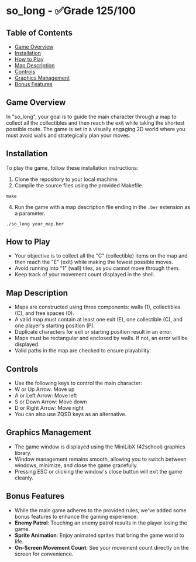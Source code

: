 # so_long - ✅Grade 125/100

## Table of Contents
- [Game Overview](#game-overview)
- [Installation](#installation)
- [How to Play](#how-to-play)
- [Map Description](#map-description)
- [Controls](#controls)
- [Graphics Management](#graphics-management)
- [Bonus Features](#bonus-features)

## Game Overview
In "so_long", your goal is to guide the main character through a map to collect all the collectibles and then reach the exit while taking the shortest possible route. The game is set in a visually engaging 2D world where you must avoid walls and strategically plan your moves.

## Installation
To play the game, follow these installation instructions:

1. Clone the repository to your local machine.
2. Compile the source files using the provided Makefile.

~~~shell
make
~~~

4. Run the game with a map description file ending in the `.ber` extension as a parameter.

~~~shell
./so_long your_map.ber
~~~

## How to Play
- Your objective is to collect all the "C" (collectible) items on the map and then reach the "E" (exit) while making the fewest possible moves.
- Avoid running into "1" (wall) tiles, as you cannot move through them.
- Keep track of your movement count displayed in the shell.

## Map Description
- Maps are constructed using three components: walls (1), collectibles (C), and free spaces (0).
- A valid map must contain at least one exit (E), one collectible (C), and one player's starting position (P).
- Duplicate characters for exit or starting position result in an error.
- Maps must be rectangular and enclosed by walls. If not, an error will be displayed.
- Valid paths in the map are checked to ensure playability.

## Controls
- Use the following keys to control the main character:
- W or Up Arrow: Move up
- A or Left Arrow: Move left
- S or Down Arrow: Move down
- D or Right Arrow: Move right
- You can also use ZQSD keys as an alternative.

## Graphics Management
- The game window is displayed using the MiniLibX (42school) graphics library.
- Window management remains smooth, allowing you to switch between windows, minimize, and close the game gracefully.
- Pressing ESC or clicking the window's close button will exit the game cleanly.

## Bonus Features
- While the main game adheres to the provided rules, we've added some bonus features to enhance the gaming experience:
- **Enemy Patrol**: Touching an enemy patrol results in the player losing the game.
- **Sprite Animation**: Enjoy animated sprites that bring the game world to life.
- **On-Screen Movement Count**: See your movement count directly on the screen for convenience.

